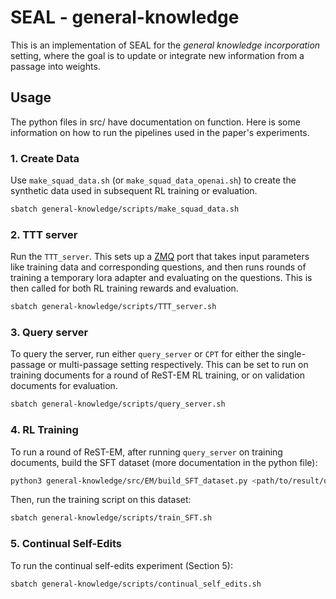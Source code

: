 # SEAL - general-knowledge

This is an implementation of SEAL for the *general knowledge incorporation* setting, where the goal is to update or integrate new information from a passage into weights.

## Usage

The python files in src/ have documentation on function. Here is some information on how to run the pipelines used in the paper's experiments.

### 1. Create Data
Use `make_squad_data.sh` (or `make_squad_data_openai.sh`) to create the synthetic data used in subsequent RL training or evaluation.

```bash
sbatch general-knowledge/scripts/make_squad_data.sh
```

### 2. TTT server
Run the `TTT_server`. This sets up a [ZMQ](https://zeromq.org/) port that takes input parameters like training data and corresponding questions, and then runs rounds of training a temporary lora adapter and evaluating on the questions. This is then called for both RL training rewards and evaluation.

```bash
sbatch general-knowledge/scripts/TTT_server.sh
```

### 3. Query server
To query the server, run either `query_server` or `CPT` for either the single-passage or multi-passage setting respectively. This can be set to run on training documents for a round of ReST-EM RL training, or on validation documents for evaluation. 

```bash
sbatch general-knowledge/scripts/query_server.sh
```

### 4. RL Training
To run a round of ReST-EM, after running `query_server` on training documents, build the SFT dataset (more documentation in the python file):

```bash
python3 general-knowledge/src/EM/build_SFT_dataset.py <path/to/result/of/run.json>
```

Then, run the training script on this dataset:

```bash
sbatch general-knowledge/scripts/train_SFT.sh
```

### 5. Continual Self-Edits
To run the continual self-edits experiment (Section 5):

```bash
sbatch general-knowledge/scripts/continual_self_edits.sh
```
